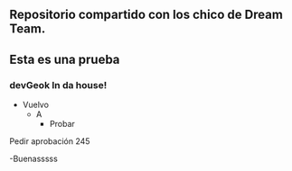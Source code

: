 ## Repositorio compartido con los chico de Dream Team.

## Esta es una prueba

### devGeok In da house!

- Vuelvo
    - A
        - Probar

Pedir aprobación 245

-Buenasssss